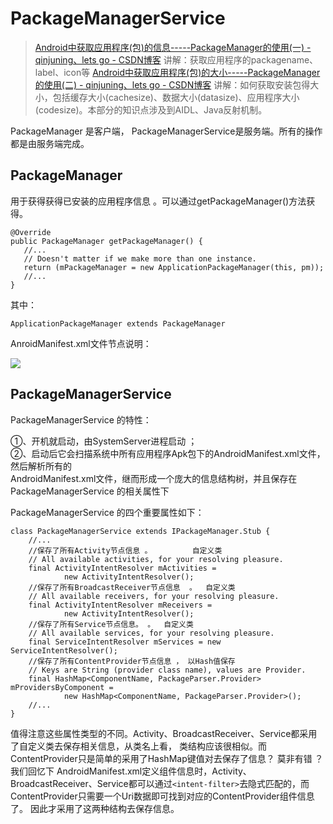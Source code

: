 # PackageManagerService

> [Android中获取应用程序(包)的信息-----PackageManager的使用(一) - qinjuning、lets go - CSDN博客](http://blog.csdn.net/qinjuning/article/details/6867806 "Android中获取应用程序(包)的信息-----PackageManager的使用(一) - qinjuning、lets go - CSDN博客")
讲解：获取应用程序的packagename、label、icon等 
[Android中获取应用程序(包)的大小-----PackageManager的使用(二) - qinjuning、lets go - CSDN博客](http://blog.csdn.net/qinjuning/article/details/6892054 "Android中获取应用程序(包)的大小-----PackageManager的使用(二) - qinjuning、lets go - CSDN博客")
讲解：如何获取安装包得大小，包括缓存大小(cachesize)、数据大小(datasize)、应用程序大小(codesize)。本部分的知识点涉及到AIDL、Java反射机制。


PackageManager  是客户端，   PackageManagerService是服务端。所有的操作都是由服务端完成。


## PackageManager

用于获得获得已安装的应用程序信息 。可以通过getPackageManager()方法获得。

```
@Override  
public PackageManager getPackageManager() {  
   //...  
   // Doesn't matter if we make more than one instance.  
   return (mPackageManager = new ApplicationPackageManager(this, pm));  
   //...  
} 
```
其中：
```
ApplicationPackageManager extends PackageManager
```




AnroidManifest.xml文件节点说明：


![](http://hi.csdn.net/attachment/201110/12/0_1318430219z8Sh.gif)



## PackageManagerService

PackageManagerService 的特性：  

 ①、开机就启动，由SystemServer进程启动 ；   
 ②、启动后它会扫描系统中所有应用程序Apk包下的AndroidManifest.xml文件，然后解析所有的   
AndroidManifest.xml文件，继而形成一个庞大的信息结构树，并且保存在PackageManagerService 的相关属性下    


PackageManagerService 的四个重要属性如下：

```
class PackageManagerService extends IPackageManager.Stub {  
    //...  
    //保存了所有Activity节点信息 。         自定义类  
    // All available activities, for your resolving pleasure.  
    final ActivityIntentResolver mActivities =  
            new ActivityIntentResolver();  
    //保存了所有BroadcastReceiver节点信息  。  自定义类  
    // All available receivers, for your resolving pleasure.  
    final ActivityIntentResolver mReceivers =  
            new ActivityIntentResolver();  
    //保存了所有Service节点信息。 。  自定义类  
    // All available services, for your resolving pleasure.  
    final ServiceIntentResolver mServices = new ServiceIntentResolver();  
    //保存了所有ContentProvider节点信息 ， 以Hash值保存  
    // Keys are String (provider class name), values are Provider.  
    final HashMap<ComponentName, PackageParser.Provider> mProvidersByComponent =  
            new HashMap<ComponentName, PackageParser.Provider>();  
    //...  
}  
```

 值得注意这些属性类型的不同。Activity、BroadcastReceiver、Service都采用了自定义类去保存相关信息，从类名上看，
 类结构应该很相似。而ContentProvider只是简单的采用了HashMap键值对去保存了信息？ 莫非有错 ？ 我们回忆下
 AndroidManifest.xml定义组件信息时，Activity、BroadcastReceiver、Service都可以通过`<intent-filter>`去隐式匹配的，而
 ContentProvider只需要一个Uri数据即可找到对应的ContentProvider组件信息了。 因此才采用了这两种结构去保存信息。
 
 
 
 
